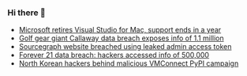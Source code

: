 ### Hi there 👋

<!--START_SECTION:feed-->
* [Microsoft retires Visual Studio for Mac, support ends in a year](https://www.bleepingcomputer.com/news/software/microsoft-retires-visual-studio-for-mac-support-ends-in-a-year/)
* [Golf gear giant Callaway data breach exposes info of 1.1 million](https://www.bleepingcomputer.com/news/security/golf-gear-giant-callaway-data-breach-exposes-info-of-11-million/)
* [Sourcegraph website breached using leaked admin access token](https://www.bleepingcomputer.com/news/security/sourcegraph-website-breached-using-leaked-admin-access-token/)
* [Forever 21 data breach: hackers accessed info of 500,000](https://www.bleepingcomputer.com/news/security/forever-21-data-breach-hackers-accessed-info-of-500-000/)
* [North Korean hackers behind malicious VMConnect PyPI campaign](https://www.bleepingcomputer.com/news/security/north-korean-hackers-behind-malicious-vmconnect-pypi-campaign/)
<!--END_SECTION:feed-->

<!--
**frankenk/frankenk** is a ✨ _special_ ✨ repository because its `README.md` (this file) appears on your GitHub profile.

Here are some ideas to get you started:

- 🔭 I’m currently working on ...
- 🌱 I’m currently learning ...
- 👯 I’m looking to collaborate on ...
- 🤔 I’m looking for help with ...
- 💬 Ask me about ...
- 📫 How to reach me: ...
- 😄 Pronouns: ...
- ⚡ Fun fact: ...
-->



